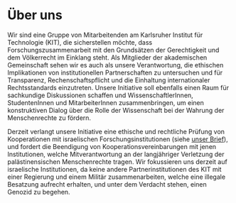 # Über uns

Wir sind eine Gruppe von Mitarbeitenden am Karlsruher Institut für Technologie (KIT), die sicherstellen möchte, dass Forschungszusammenarbeit mit den Grundsätzen der Gerechtigkeit und dem Völkerrecht im Einklang steht. Als Mitglieder der akademischen Gemeinschaft sehen wir es auch als unsere Verantwortung, die ethischen Implikationen von institutionellen Partnerschaften zu untersuchen und für Transparenz, Rechenschaftspflicht und die Einhaltung internationaler Rechtsstandards einzutreten. Unsere Initiative soll ebenfalls einen Raum für sachkundige Diskussionen schaffen und WissenschaftlerInnen, StudentenInnen und MitarbeiterInnen zusammenbringen, um einen konstruktiven Dialog über die Rolle der Wissenschaft bei der Wahrung der Menschenrechte zu fördern.

Derzeit verlangt unsere Initiative eine ethische und rechtliche Prüfung von Kooperationen mit israelischen Forschungsinstitutionen (siehe [unser Brief]), und fordert die Beendigung von Kooperationsvereinbarungen mit jenen Institutionen, welche Mitverantwortung an der langjähriger Verletzung der palästinensischen Menschenrechte tragen. Wir fokussieren uns derzeit auf israelische Institutionen, da keine andere Partnerinstitutionen des KIT mit einer Regierung und einem Militär zusammenarbeiten, welche eine illegale Besatzung aufrecht erhalten, und unter dem Verdacht stehen, einen Genozid zu begehen.

[unser Brief]: ./letter-de.md
